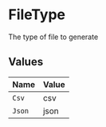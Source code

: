 # FileType

The type of file to generate


## Values

| Name   | Value  |
| ------ | ------ |
| `Csv`  | csv    |
| `Json` | json   |
